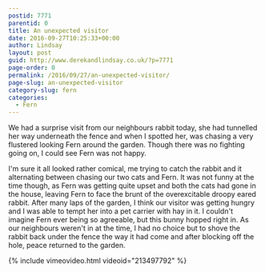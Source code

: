 ```yaml
---
postid: 7771
parentid: 0
title: An unexpected visitor
date: 2016-09-27T10:25:33+00:00
author: Lindsay
layout: post
guid: http://www.derekandlindsay.co.uk/?p=7771
page-order: 0
permalink: /2016/09/27/an-unexpected-visitor/
page-slug: an-unexpected-visitor
category-slug: fern
categories:
  - Fern
---
```

We had a surprise visit from our neighbours rabbit today, she had tunnelled her way underneath the fence and when I spotted her, was chasing a very flustered looking Fern around the garden. Though there was no fighting going on, I could see Fern was not happy.

I'm sure it all looked rather comical, me trying to catch the rabbit and it alternating between chasing our two cats and Fern. It was not funny at the time though, as Fern was getting quite upset and both the cats had gone in the house, leaving Fern to face the brunt of the overexcitable droopy eared rabbit. After many laps of the garden, I think our visitor was getting hungry and I was able to tempt her into a pet carrier with hay in it. I couldn't imagine Fern ever being so agreeable, but this bunny hopped right in. As our neighbours weren't in at the time, I had no choice but to shove the rabbit back under the fence the way it had come and after blocking off the hole, peace returned to the garden.

{% include vimeovideo.html videoid="213497792" %}